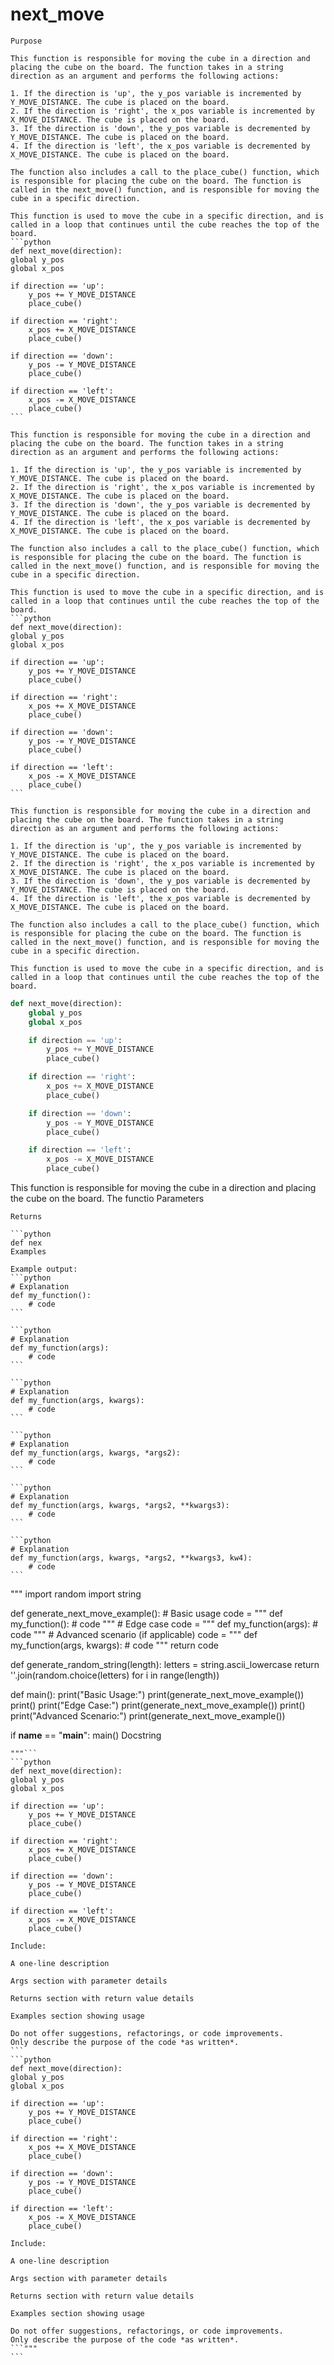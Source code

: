 # next_move

    Purpose

    This function is responsible for moving the cube in a direction and placing the cube on the board. The function takes in a string direction as an argument and performs the following actions:

    1. If the direction is 'up', the y_pos variable is incremented by Y_MOVE_DISTANCE. The cube is placed on the board.
    2. If the direction is 'right', the x_pos variable is incremented by X_MOVE_DISTANCE. The cube is placed on the board.
    3. If the direction is 'down', the y_pos variable is decremented by Y_MOVE_DISTANCE. The cube is placed on the board.
    4. If the direction is 'left', the x_pos variable is decremented by X_MOVE_DISTANCE. The cube is placed on the board.

    The function also includes a call to the place_cube() function, which is responsible for placing the cube on the board. The function is called in the next_move() function, and is responsible for moving the cube in a specific direction.

    This function is used to move the cube in a specific direction, and is called in a loop that continues until the cube reaches the top of the board.
    ```python
    def next_move(direction):
    global y_pos
    global x_pos

    if direction == 'up':
        y_pos += Y_MOVE_DISTANCE
        place_cube()

    if direction == 'right':
        x_pos += X_MOVE_DISTANCE
        place_cube()

    if direction == 'down':
        y_pos -= Y_MOVE_DISTANCE
        place_cube()

    if direction == 'left':
        x_pos -= X_MOVE_DISTANCE
        place_cube()
    ```
    
    This function is responsible for moving the cube in a direction and placing the cube on the board. The function takes in a string direction as an argument and performs the following actions:

    1. If the direction is 'up', the y_pos variable is incremented by Y_MOVE_DISTANCE. The cube is placed on the board.
    2. If the direction is 'right', the x_pos variable is incremented by X_MOVE_DISTANCE. The cube is placed on the board.
    3. If the direction is 'down', the y_pos variable is decremented by Y_MOVE_DISTANCE. The cube is placed on the board.
    4. If the direction is 'left', the x_pos variable is decremented by X_MOVE_DISTANCE. The cube is placed on the board.

    The function also includes a call to the place_cube() function, which is responsible for placing the cube on the board. The function is called in the next_move() function, and is responsible for moving the cube in a specific direction.

    This function is used to move the cube in a specific direction, and is called in a loop that continues until the cube reaches the top of the board.
    ```python
    def next_move(direction):
    global y_pos
    global x_pos

    if direction == 'up':
        y_pos += Y_MOVE_DISTANCE
        place_cube()

    if direction == 'right':
        x_pos += X_MOVE_DISTANCE
        place_cube()

    if direction == 'down':
        y_pos -= Y_MOVE_DISTANCE
        place_cube()

    if direction == 'left':
        x_pos -= X_MOVE_DISTANCE
        place_cube()
    ```
    
    This function is responsible for moving the cube in a direction and placing the cube on the board. The function takes in a string direction as an argument and performs the following actions:

    1. If the direction is 'up', the y_pos variable is incremented by Y_MOVE_DISTANCE. The cube is placed on the board.
    2. If the direction is 'right', the x_pos variable is incremented by X_MOVE_DISTANCE. The cube is placed on the board.
    3. If the direction is 'down', the y_pos variable is decremented by Y_MOVE_DISTANCE. The cube is placed on the board.
    4. If the direction is 'left', the x_pos variable is decremented by X_MOVE_DISTANCE. The cube is placed on the board.

    The function also includes a call to the place_cube() function, which is responsible for placing the cube on the board. The function is called in the next_move() function, and is responsible for moving the cube in a specific direction.

    This function is used to move the cube in a specific direction, and is called in a loop that continues until the cube reaches the top of the board.
```python
def next_move(direction):
    global y_pos
    global x_pos

    if direction == 'up':
        y_pos += Y_MOVE_DISTANCE
        place_cube()

    if direction == 'right':
        x_pos += X_MOVE_DISTANCE
        place_cube()

    if direction == 'down':
        y_pos -= Y_MOVE_DISTANCE
        place_cube()

    if direction == 'left':
        x_pos -= X_MOVE_DISTANCE
        place_cube()
```

This function is responsible for moving the cube in a direction and placing the cube on the board. The functio
    Parameters

    
    Returns

    ```python
    def nex
    Examples

    Example output:
    ```python
    # Explanation
    def my_function():
        # code
    ```

    ```python
    # Explanation
    def my_function(args):
        # code
    ```

    ```python
    # Explanation
    def my_function(args, kwargs):
        # code
    ```

    ```python
    # Explanation
    def my_function(args, kwargs, *args2):
        # code
    ```

    ```python
    # Explanation
    def my_function(args, kwargs, *args2, **kwargs3):
        # code
    ```

    ```python
    # Explanation
    def my_function(args, kwargs, *args2, **kwargs3, kw4):
        # code
    ```
"""
import random
import string

def generate_next_move_example():
    # Basic usage
    code = """
def my_function():
    # code
"""
    # Edge case
    code = """
def my_function(args):
    # code
"""
    # Advanced scenario (if applicable)
    code = """
def my_function(args, kwargs):
    # code
"""
    return code

def generate_random_string(length):
    letters = string.ascii_lowercase
    return ''.join(random.choice(letters) for i in range(length))

def main():
    print("Basic Usage:")
    print(generate_next_move_example())
    print()
    print("Edge Case:")
    print(generate_next_move_example())
    print()
    print("Advanced Scenario:")
    print(generate_next_move_example())

if __name__ == "__main__":
    main()
    Docstring

    """```
    ```python
    def next_move(direction):
    global y_pos
    global x_pos

    if direction == 'up':
        y_pos += Y_MOVE_DISTANCE
        place_cube()

    if direction == 'right':
        x_pos += X_MOVE_DISTANCE
        place_cube()

    if direction == 'down':
        y_pos -= Y_MOVE_DISTANCE
        place_cube()

    if direction == 'left':
        x_pos -= X_MOVE_DISTANCE
        place_cube()

    Include:

    A one-line description

    Args section with parameter details

    Returns section with return value details

    Examples section showing usage

    Do not offer suggestions, refactorings, or code improvements.
    Only describe the purpose of the code *as written*.
    ```
    ```python
    def next_move(direction):
    global y_pos
    global x_pos

    if direction == 'up':
        y_pos += Y_MOVE_DISTANCE
        place_cube()

    if direction == 'right':
        x_pos += X_MOVE_DISTANCE
        place_cube()

    if direction == 'down':
        y_pos -= Y_MOVE_DISTANCE
        place_cube()

    if direction == 'left':
        x_pos -= X_MOVE_DISTANCE
        place_cube()

    Include:

    A one-line description

    Args section with parameter details

    Returns section with return value details

    Examples section showing usage

    Do not offer suggestions, refactorings, or code improvements.
    Only describe the purpose of the code *as written*.
    ```"""
    ```